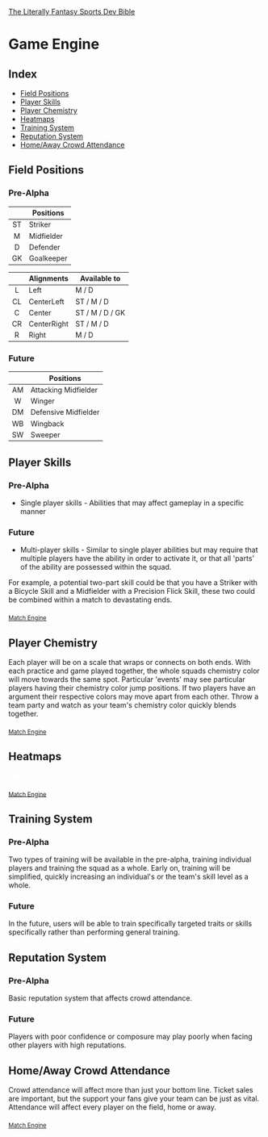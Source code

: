 [The Literally Fantasy Sports Dev Bible](https://github.com/mharr171/The-Literally-Fantasy-Sports-Dev-Bible)

# Game Engine

## Index

+ [Field Positions](#field-positions)
+ [Player Skills](#player-skills)
+ [Player Chemistry](#player-chemistry)
+ [Heatmaps](#heatmaps)
+ [Training System](#training-system)
+ [Reputation System](#reputation-system)
+ [Home/Away Crowd Attendance](#homeaway-crowd-attendance)

## Field Positions

### Pre-Alpha

|   | Positions |
|:---:| --- |
| ST | Striker |
| M | Midfielder |
| D | Defender |
| GK | Goalkeeper |

|   | Alignments | Available to |
|:---:| --- | --- |
| L | Left | M / D |
| CL | CenterLeft | ST / M / D |
| C | Center | ST / M / D / GK |
| CR | CenterRight | ST / M / D |
| R | Right | M / D |

### Future

|   | Positions |
|:---:| --- |
| AM | Attacking Midfielder |
| W | Winger |
| DM | Defensive Midfielder |
| WB | Wingback |
| SW | Sweeper |

## Player Skills

### Pre-Alpha

+ Single player skills - Abilities that may affect gameplay in a specific manner

### Future

+ Multi-player skills - Similar to single player abilities but may require that multiple players have the ability in order to activate it, or that all 'parts' of the ability are possessed within the squad.

For example, a potential two-part skill could be that you have a Striker with a Bicycle Skill and a Midfielder with a Precision Flick Skill, these two could be combined within a match to devastating ends.

<sub>[Match Engine](https://github.com/mharr171/The-Literally-Fantasy-Sports-Dev-Bible/blob/master/pages/match_engine.md#player-skills)</sub>

## Player Chemistry

Each player will be on a scale that wraps or connects on both ends. With each practice and game played together, the whole squads chemistry color will move towards the same spot. Particular 'events' may see particular players having their chemistry color jump positions. If two players have an argument their respective colors may move apart from each other. Throw a team party and watch as your team's chemistry color quickly blends together.

<sub>[Match Engine](https://github.com/mharr171/The-Literally-Fantasy-Sports-Dev-Bible/blob/master/pages/match_engine.md#player-chemistry)</sub>

## Heatmaps

![...](../resources/ellipsis.gif)

<sub>[Match Engine](https://github.com/mharr171/The-Literally-Fantasy-Sports-Dev-Bible/blob/master/pages/match_engine.md#heatmaps)</sub>

## Training System

### Pre-Alpha

Two types of training will be available in the pre-alpha, training individual players and training the squad as a whole. Early on, training will be  simplified, quickly increasing an individual's or the team's skill level as a whole.

### Future

In the future, users will be able to train specifically targeted traits or skills specifically rather than performing general training.

## Reputation System

### Pre-Alpha

Basic reputation system that affects crowd attendance.

### Future

Players with poor confidence or composure may play poorly when facing other players with high reputations.

## Home/Away Crowd Attendance

Crowd attendance will affect more than just your bottom line. Ticket sales are important, but the support your fans give your team can be just as vital. Attendance will affect every player on the field, home or away.

<sub>[Match Engine](https://github.com/mharr171/The-Literally-Fantasy-Sports-Dev-Bible/blob/master/pages/match_engine.md#homeaway-crowd-attendance)</sub>
